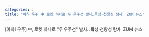 ```yaml
---
categories: c
title: "아하 우주 中 로켓 하나로 두 우주선 발사…목성·천왕성 탐사  ZUM 뉴스"
---
```

[아하! 우주] 中, 로켓 하나로 "두 우주선" 발사…목성·천왕성 탐사&nbsp;&nbsp;ZUM 뉴스